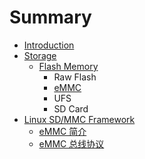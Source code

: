 # Summary

* [Introduction](README.md)
* [Storage](storage/index.md)
   * [Flash Memory](storage/flash_memory/overview.md)
       * Raw Flash
       * [eMMC](storage/flash_memory/emmc/overview.md)
       * UFS
       * SD Card
* [Linux SD/MMC Framework](linux-sd-mmc-framework/introduction.md)
   * [eMMC 简介](linux-sd-mmc-framework/emmc_overview.md)
   * [eMMC 总线协议](linux-sd-mmc-framework/emmc_bus_protocol.md)

